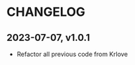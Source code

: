 CHANGELOG
=========
2023-07-07, v1.0.1
-----------------
* Refactor all previous code from Krlove 

